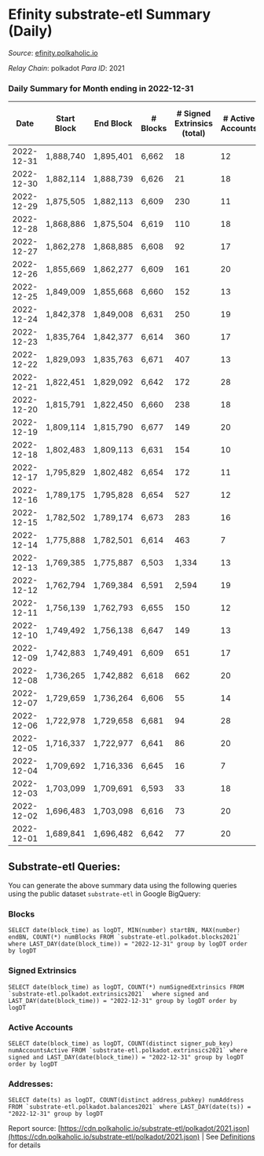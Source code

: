 # Efinity substrate-etl Summary (Daily)

_Source_: [efinity.polkaholic.io](https://efinity.polkaholic.io)

*Relay Chain*: polkadot
*Para ID*: 2021



### Daily Summary for Month ending in 2022-12-31


| Date | Start Block | End Block | # Blocks | # Signed Extrinsics (total) | # Active Accounts | # Passive | # New | # Addresses with Balances | # Events | # Transfers | # XCM Transfers In | # XCM Transfers Out |
| ---- | ----------- | --------- | -------- | --------------------------- | ----------------- | --------- | ----- | ------------------------- | -------- | ----------- | ------------------ | ------------------- |
| 2022-12-31 | 1,888,740 | 1,895,401 | 6,662  | 18 | 12 |  |  | 15,846 | 13,463 | 5  |   |   |
| 2022-12-30 | 1,882,114 | 1,888,739 | 6,626  | 21 | 18 |  |  | 15,843 | 13,390 | 9  |   |   |
| 2022-12-29 | 1,875,505 | 1,882,113 | 6,609  | 230 | 11 |  |  | 15,842 | 15,350 | 12  |   |   |
| 2022-12-28 | 1,868,886 | 1,875,504 | 6,619  | 110 | 18 |  |  | 15,841 | 14,144 | 18  |   |   |
| 2022-12-27 | 1,862,278 | 1,868,885 | 6,608  | 92 | 17 |  |  | 15,838 | 13,994 | 9  |   |   |
| 2022-12-26 | 1,855,669 | 1,862,277 | 6,609  | 161 | 20 |  |  | 15,835 | 14,622 | 14  |   |   |
| 2022-12-25 | 1,849,009 | 1,855,668 | 6,660  | 152 | 13 |  |  |  | 14,655 | 13  |   |   |
| 2022-12-24 | 1,842,378 | 1,849,008 | 6,631  | 250 | 19 |  |  |  | 15,491 | 22  |   |   |
| 2022-12-23 | 1,835,764 | 1,842,377 | 6,614  | 360 | 17 |  |  |  | 16,455 | 18  |   |   |
| 2022-12-22 | 1,829,093 | 1,835,763 | 6,671  | 407 | 13 |  |  |  | 16,992 | 18  |   |   |
| 2022-12-21 | 1,822,451 | 1,829,092 | 6,642  | 172 | 28 |  |  |  | 14,665 | 26  |   |   |
| 2022-12-20 | 1,815,791 | 1,822,450 | 6,660  | 238 | 18 |  |  |  | 15,214 | 25  |   |   |
| 2022-12-19 | 1,809,114 | 1,815,790 | 6,677  | 149 | 20 |  |  |  | 14,610 | 19  |   |   |
| 2022-12-18 | 1,802,483 | 1,809,113 | 6,631  | 154 | 10 |  |  |  | 17,605 | 16  |   |   |
| 2022-12-17 | 1,795,829 | 1,802,482 | 6,654  | 172 | 11 |  |  | 15,811 | 16,837 | 17  |   |   |
| 2022-12-16 | 1,789,175 | 1,795,828 | 6,654  | 527 | 12 |  |  | 15,808 | 17,716 | 25  |   |   |
| 2022-12-15 | 1,782,502 | 1,789,174 | 6,673  | 283 | 16 |  |  | 15,805 | 15,815 | 19  |   |   |
| 2022-12-14 | 1,775,888 | 1,782,501 | 6,614  | 463 | 7 |  |  | 15,803 | 17,424 | 22  |   |   |
| 2022-12-13 | 1,769,385 | 1,775,887 | 6,503  | 1,334 | 13 |  |  | 15,802 | 25,952 | 52  |   |   |
| 2022-12-12 | 1,762,794 | 1,769,384 | 6,591  | 2,594 | 19 |  |  |  | 42,836 | 39  |   |   |
| 2022-12-11 | 1,756,139 | 1,762,793 | 6,655  | 150 | 12 |  |  | 15,794 | 14,627 | 9  |   |   |
| 2022-12-10 | 1,749,492 | 1,756,138 | 6,647  | 149 | 13 |  |  |  | 14,604 | 14  |   |   |
| 2022-12-09 | 1,742,883 | 1,749,491 | 6,609  | 651 | 17 |  |  |  | 19,118 | 34  |   |   |
| 2022-12-08 | 1,736,265 | 1,742,882 | 6,618  | 662 | 20 |  |  |  | 19,439 | 30  |   |   |
| 2022-12-07 | 1,729,659 | 1,736,264 | 6,606  | 55 | 14 |  |  |  | 13,650 | 8  |   |   |
| 2022-12-06 | 1,722,978 | 1,729,658 | 6,681  | 94 | 28 |  |  |  | 13,969 | 24  |   |   |
| 2022-12-05 | 1,716,337 | 1,722,977 | 6,641  | 86 | 20 |  |  |  | 13,901 | 11  |   |   |
| 2022-12-04 | 1,709,692 | 1,716,336 | 6,645  | 16 | 7 |  |  | 15,772 | 13,414 | 5  | 1  |   |
| 2022-12-03 | 1,703,099 | 1,709,691 | 6,593  | 33 | 18 |  |  |  | 13,397 | 10  |   |   |
| 2022-12-02 | 1,696,483 | 1,703,098 | 6,616  | 73 | 20 |  |  |  | 13,699 | 18  |   |   |
| 2022-12-01 | 1,689,841 | 1,696,482 | 6,642  | 77 | 20 |  |  |  | 13,848 | 10  |   |   |

## Substrate-etl Queries:
You can generate the above summary data using the following queries using the public dataset `substrate-etl` in Google BigQuery:


### Blocks
```
SELECT date(block_time) as logDT, MIN(number) startBN, MAX(number) endBN, COUNT(*) numBlocks FROM `substrate-etl.polkadot.blocks2021`  where LAST_DAY(date(block_time)) = "2022-12-31" group by logDT order by logDT
```


### Signed Extrinsics
```
SELECT date(block_time) as logDT, COUNT(*) numSignedExtrinsics FROM `substrate-etl.polkadot.extrinsics2021`  where signed and LAST_DAY(date(block_time)) = "2022-12-31" group by logDT order by logDT
```


### Active Accounts
```
SELECT date(block_time) as logDT, COUNT(distinct signer_pub_key) numAccountsActive FROM `substrate-etl.polkadot.extrinsics2021` where signed and LAST_DAY(date(block_time)) = "2022-12-31" group by logDT order by logDT
```


### Addresses:
```
SELECT date(ts) as logDT, COUNT(distinct address_pubkey) numAddress FROM `substrate-etl.polkadot.balances2021` where LAST_DAY(date(ts)) = "2022-12-31" group by logDT
```



Report source: [https://cdn.polkaholic.io/substrate-etl/polkadot/2021.json](https://cdn.polkaholic.io/substrate-etl/polkadot/2021.json) | See [Definitions](/DEFINITIONS.md) for details
